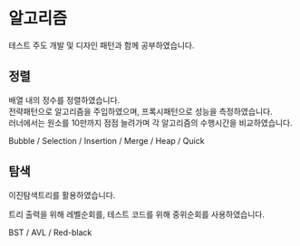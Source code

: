 # 알고리즘

테스트 주도 개발 및 디자인 패턴과 함께 공부하였습니다.

## 정렬

배열 내의 정수를 정렬하였습니다.   
전략패턴으로 알고리즘을 주입하였으며, 프록시패턴으로 성능을 측정하였습니다.   
러너에서는 원소를 10만까지 점점 늘려가며 각 알고리즘의 수행시간을 비교하였습니다.

Bubble / Selection / Insertion / Merge / Heap / Quick

## 탐색

이진탐색트리를 활용하였습니다.

트리 출력을 위해 레벨순회를, 테스트 코드를 위해 중위순회를 사용하였습니다.

BST / AVL / Red-black
